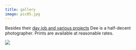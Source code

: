 ```yaml
---
title: gallery
image: pic05.jpg
---
```

Besides their <a href="#work">day job and various projects</a> Dee is a half-decent photographer. Prints are available at reasonable rates. 

<img src="/assets/pic01.jpg" />
